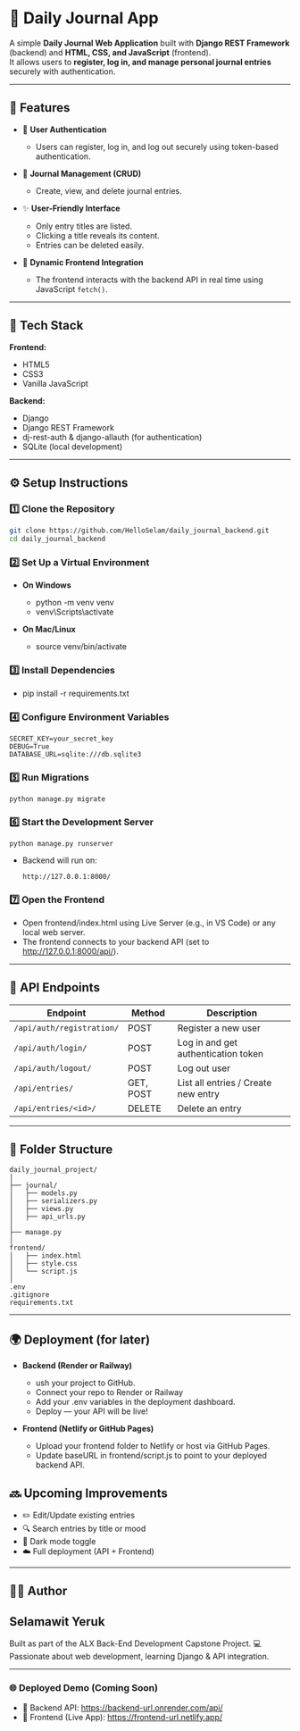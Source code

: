 # 📝 Daily Journal App

A simple **Daily Journal Web Application** built with **Django REST Framework** (backend) and **HTML, CSS, and JavaScript** (frontend).  
It allows users to **register, log in, and manage personal journal entries** securely with authentication.

---

## 🚀 Features

- 🔐 **User Authentication**  
  - Users can register, log in, and log out securely using token-based authentication.

- 📓 **Journal Management (CRUD)**  
  - Create, view, and delete journal entries.

- ✨ **User-Friendly Interface**  
  - Only entry titles are listed.  
  - Clicking a title reveals its content.  
  - Entries can be deleted easily.  

- 🔁 **Dynamic Frontend Integration**  
  - The frontend interacts with the backend API in real time using JavaScript `fetch()`.

---

## 🧱 Tech Stack

**Frontend:**
- HTML5  
- CSS3  
- Vanilla JavaScript  

**Backend:**
- Django  
- Django REST Framework  
- dj-rest-auth & django-allauth (for authentication)  
- SQLite (local development)

---

## ⚙️ Setup Instructions

### 1️⃣ Clone the Repository

```bash
git clone https://github.com/HelloSelam/daily_journal_backend.git
cd daily_journal_backend 
```

### 2️⃣ Set Up a Virtual Environment

- **On Windows**
    - python -m venv venv
    - venv\Scripts\activate


- **On Mac/Linux**
    - source venv/bin/activate

### 3️⃣ Install Dependencies
- pip install -r requirements.txt

### 4️⃣ Configure Environment Variables

```
SECRET_KEY=your_secret_key
DEBUG=True
DATABASE_URL=sqlite:///db.sqlite3
```

### 5️⃣ Run Migrations
``` python manage.py migrate ```

### 6️⃣ Start the Development Server

``` python manage.py runserver ```

- Backend will run on:

    ```
    http://127.0.0.1:8000/ 
    ```

### 7️⃣ Open the Frontend
- Open frontend/index.html using Live Server (e.g., in VS Code) or any local web server.
- The frontend connects to your backend API (set to http://127.0.0.1:8000/api/).

---

## 🔗 API Endpoints

| Endpoint                  | Method    | Description                         |
| ------------------------- | --------- | ----------------------------------- |
| `/api/auth/registration/` | POST      | Register a new user                 |
| `/api/auth/login/`        | POST      | Log in and get authentication token |
| `/api/auth/logout/`       | POST      | Log out user                        |
| `/api/entries/`           | GET, POST | List all entries / Create new entry |
| `/api/entries/<id>/`      | DELETE    | Delete an entry                     |

---

## 🧩 Folder Structure
```
daily_journal_project/
│
├── journal/
│   ├── models.py
│   ├── serializers.py
│   ├── views.py
│   ├── api_urls.py
│
├── manage.py
│
frontend/
│   ├── index.html
│   ├── style.css
│   └── script.js
│
.env
.gitignore
requirements.txt
```

---

## 🌍 Deployment (for later)
- **Backend (Render or Railway)**
    - ush your project to GitHub.
    - Connect your repo to Render or Railway
    - Add your .env variables in the deployment dashboard.
    - Deploy — your API will be live!

- **Frontend (Netlify or GitHub Pages)**
    - Upload your frontend folder to Netlify
    or host via GitHub Pages.
    - Update baseURL in frontend/script.js to point to your deployed backend API.

## 🔜 Upcoming Improvements
- ✏️ Edit/Update existing entries
- 🔍 Search entries by title or mood
- 🌙 Dark mode toggle
- ☁️ Full deployment (API + Frontend)

---

## 👩‍💻 Author

## Selamawit Yeruk

Built as part of the ALX Back-End Development Capstone Project.
💻 Passionate about web development, learning Django & API integration.

---

### 🌐 Deployed Demo (Coming Soon)

- 🔗 Backend API: https://backend-url.onrender.com/api/
- 🔗 Frontend (Live App): https://frontend-url.netlify.app/